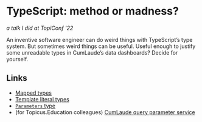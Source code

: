 # TypeScript: method or madness?

_a talk I did at TopiConf '22_

An inventive software engineer can do weird things with TypeScript’s type system. But sometimes weird things can be useful. Useful enough to justify some unreadable types in CumLaude’s data dashboards? Decide for yourself.

## Links

- [Mapped types](https://www.typescriptlang.org/docs/handbook/2/mapped-types.html)
- [Template literal types](https://www.typescriptlang.org/docs/handbook/2/template-literal-types.html)
- [`Parameters` type](https://www.typescriptlang.org/docs/handbook/utility-types.html#parameterstype)
- (for Topicus.Education colleagues) [CumLaude query parameter service](https://github.com/topicusonderwijs/cumlaude/blob/10a982324830bcaec1f10171976c32d32cbcf1af/frontend/src/app/services/query-param-state.service.ts) 
